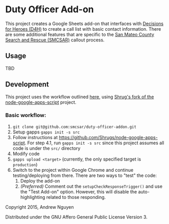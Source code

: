 # Duty Officer Add-on #

This project creates a Google Sheets add-on that interfaces with [Decisions for
Heroes (D4H)](http://d4h.org/) to create a call list with basic contact
information.  There are some additional features that are specific to the [San
Mateo County Search and Rescue (SMCSAR)](http://www.sanmateosar.org) callout
process.

## Usage ##

TBD

## Development ##

This project uses the workflow outlined [here](https://github.com/danthareja/node-google-apps-script/pull/15), using [Shrug's fork of the node-google-apps-script](https://github.com/Shrugs/node-google-apps-script) project.

### Basic workflow: ###

1. `git clone git@github.com:smcsar/duty-officer-addon.git`
2. Setup gapps `gapps init -s src`
3. Follow instructions at https://github.com/Shrugs/node-google-apps-script.
   For step 4.1, run `gapps init -s src` since this project assumes all code is
   under the `src/` directory
2. Modify code
3. `gapps upload <target>` (currently, the only specified target is `production`)
4. Switch to the project within Google Chrome and continue testing/deploying
   from there.  There are two ways to "test" the code:
   1. Deploy the add-on
   2. *(Preferred)* Comment out the `setupCheckResponseTrigger()` and use the
      "Test Add-on" option.  However, this will disable the auto-highlighting related
      to those responding.

Copyright 2015, Andrew Nguyen

Distributed under the GNU Affero General Public License Version 3.

